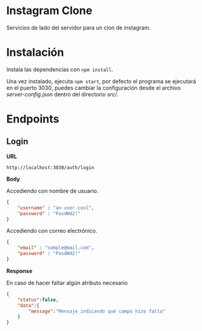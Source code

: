 # Instagram Clone
Servicios de lado del servidor para un clon de instagram.

# Instalación
Instala las dependencias con `npm install`.

Una vez instalado, ejecuta `npm start`, por defecto el programa se ejecutará en el puerto 3030, puedes cambiar la configuración desde el archivo *server-config.json* dentro del directorio *src/*.

# Endpoints

## **Login** 
**URL**

`http://localhost:3030/auth/login`

**Body**

Accediendo con nombre de usuario.
```json
{
    "username" : "an-user-cool",
    "password" : "PasdWd2!"
}
```
Accediendo con correo electrónico.
```json
{
    "email" : "sample@mail.com",
    "password" : "PasdWd2!"
}
```

**Response**

En caso de hacer faltar algún atributo necesario
```json
{
    "status":false,
    "data":{
        "message":"Mensaje indicando qué campo hizo falta"
    }
}
```
